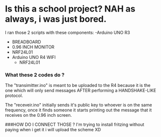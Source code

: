 # Is this a school project? NAH as always, i was just bored.
I ran those 2 scripts with these components: 
-Arduino UNO R3
  - BREADBOARD
  - 0.96 INCH MONITOR
  - NRF24L01
- Arduino UNO R4 WIFI
  - NRF24L01


### What these 2 codes do ? 
The "transimitter.ino" is meant to be uploaded to the R4 because it is the one 
which will only send messages AFTER performing a HANDSHAKE-LIKE protocol.

The "receveir.ino" initially sends it's public key to whoever is on the same frequency, 
once it finds someone it starts printing out the message that it receives on the 0.96 inch screen.


###HOW DO I CONNECT THOSE ? 
I'm trying to install fritzing without paying when i get it i will upload the scheme XD
